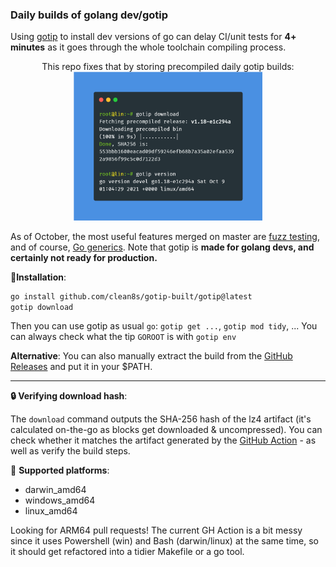 ### Daily builds of golang dev/gotip 

Using [gotip](https://pkg.go.dev/golang.org/dl/gotip) to install dev versions of go can delay
CI/unit tests for **4+ minutes**
as it goes through the whole toolchain compiling process. 

<p align="center">
  This repo fixes that by storing precompiled daily gotip builds: <br/>
  <img src="./gotip-scr.png" width="60%" />
</p>

As of October, the most useful features merged on master are [fuzz testing](https://go.dev/blog/fuzz-beta), and of course, [Go generics](https://github.com/golang/go/labels/generics). Note that gotip is **made for golang devs, and certainly not ready for production.**

💾**Installation**:
```bash
go install github.com/clean8s/gotip-built/gotip@latest
gotip download
```
Then you can use gotip as usual `go`: `gotip get ...`, `gotip mod tidy`, ... You can always check what the tip `GOROOT` is with `gotip env`

**Alternative**: You can also manually extract the build from the [GitHub Releases](https://github.com/clean8s/gotip-built/releases) and put it in your $PATH.

---

**🔒 Verifying download hash**:

The `download` command outputs
the SHA-256 hash of the lz4 artifact (it's calculated on-the-go as blocks get downloaded & uncompressed).
You can check whether it matches the artifact generated by
the [GitHub Action](https://github.com/clean8s/gotip-built/actions/workflows/gotip-dw.yml) - as well as verify the build steps.

🚀 **Supported platforms**:

* darwin_amd64
* windows_amd64
* linux_amd64
 
Looking for ARM64 pull requests! The current GH Action is a bit messy since it uses Powershell (win) and Bash (darwin/linux) at the same time, so it should get refactored into a tidier Makefile or a go tool.
